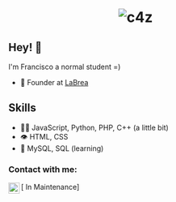 <h1 align="center">
  <img src="https://cdn.discordapp.com/attachments/862065997090914328/976946661937012786/static.png" alt="c4z" />
</h1>

## Hey! 👋
I'm Francisco a normal student =)

- 🧭 Founder at [LaBrea](https://github.com/La-Brea-Development)

## Skills
- 👨‍💻 JavaScript, Python, PHP, C++ (a little bit)
- 👁️ HTML, CSS
- 💽 MySQL, SQL (learning)

### Contact with me:

[<img align="left" alt="My discord" width="22px" src="https://cdn.jsdelivr.net/npm/simple-icons@v3/icons/discord.svg" /> In Maintenance]
